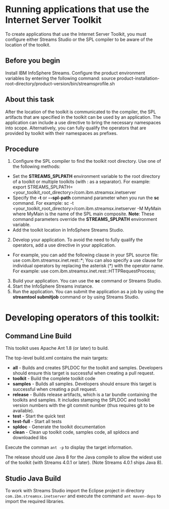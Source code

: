 # Running applications that use the Internet Server Toolkit

To create applications that use the Internet Server Toolkit, you must configure either Streams Studio
or the SPL compiler to be aware of the location of the toolkit.

## Before you begin

Install IBM InfoSphere Streams. Configure the product environment variables by entering the following command: 
    source product-installation-root-directory/product-version/bin/streamsprofile.sh

## About this task

After the location of the toolkit is communicated to the compiler, the SPL artifacts that are specified
in the toolkit can be used by an application. The application can include a use directive to bring the necessary namespaces into scope.
Alternatively, you can fully qualify the operators that are provided by toolkit with their namespaces as prefixes.

## Procedure

1. Configure the SPL compiler to find the toolkit root directory. Use one of the following methods:
  * Set the **STREAMS_SPLPATH** environment variable to the root directory of a toolkit
    or multiple toolkits (with : as a separator).  For example:
      export STREAMS_SPLPATH=<your_toolkit_root_directory>/com.ibm.streamsx.inetserver
  * Specify the **-t** or **--spl-path** command parameter when you run the **sc** command. For example:
      sc -t <your_toolkit_root_directory>/com.ibm.streamsx.inetserver -M MyMain
    where MyMain is the name of the SPL main composite.
    **Note**: These command parameters override the **STREAMS_SPLPATH** environment variable.
  * Add the toolkit location in InfoSphere Streams Studio.
2. Develop your application. To avoid the need to fully qualify the operators, add a use directive in your application. 
  * For example, you can add the following clause in your SPL source file:
      use com.ibm.streamsx.inet.rest::*;
    You can also specify a use clause for individual operators by replacing the asterisk (\*) with the operator name. For example: 
      use com.ibm.streamsx.inet.rest::HTTPRequestProcess;
3. Build your application.  You can use the **sc** command or Streams Studio.  
4. Start the InfoSphere Streams instance. 
5. Run the application. You can submit the application as a job by using the **streamtool submitjob** command or by using Streams Studio. 


# Developing operators of this toolkit:

## Command Line Build

This toolkit uses Apache Ant 1.8 (or later) to build.

The top-level build.xml contains the main targets:

* **all** - Builds and creates SPLDOC for the toolkit and samples. Developers should ensure this target is successful when creating a pull request.
* **toolkit** - Build the complete toolkit code
* **samples** - Builds all samples. Developers should ensure this target is successful when creating a pull request.
* **release** - Builds release artifacts, which is a tar bundle containing the toolkits and samples. It includes stamping the SPLDOC and toolkit version numbers with the git commit number (thus requires git to be available).
* **test** - Start the quick test
* **test-full** - Start all tests
* **spldoc** - Generate the toolkit documentation
* **clean** - Clean up toolkit code, samples code, all spldocs and downloaded libs

Execute the comman `ant -p` to display the target information.

The release should use Java 8 for the Java compile to allow the widest use of the toolkit (with Streams 4.0.1 or later). (Note Streams 4.0.1 ships Java 8).

## Studio Java Build

To work with Streams Studio import the Eclipse project in directory `com.ibm.streamsx.inetserver` and execute the command 
`ant maven-deps` to import the required libraries.
